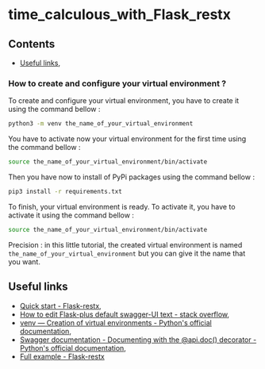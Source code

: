 # time_calculous_with_Flask_restx

<a name="contents"></a>
## Contents

* [Useful links](#useful_links),

<a name="how_to_create_and_configure_your_virtual_environment"></a>
### How to create and configure your virtual environment ?

To create and configure your virtual environment, you have to create it using the command bellow :

```bash
python3 -m venv the_name_of_your_virtual_environment
```

You have to activate now your virtual environment for the first time using the command bellow :

```bash
source the_name_of_your_virtual_environment/bin/activate
```

Then you have now to install of PyPi packages using the command bellow :

```bash
pip3 install -r requirements.txt
```

To finish, your virtual environment is ready. To activate it, you have to activate it using the command bellow :

```bash
source the_name_of_your_virtual_environment/bin/activate
```

Precision : in this little tutorial, the created virtual environment is named `the_name_of_your_virtual_environment` but you can give it the name that you want.

<a name="useful_links"></a>
## Useful links

* [Quick start - Flask-restx](https://flask-restx.readthedocs.io/en/latest/quickstart.html),
* [How to edit Flask-plus default swagger-UI text - stack overflow](https://stackoverflow.com/questions/53237385/how-to-edit-flask-plus-default-swagger-ui-text),
* [venv — Creation of virtual environments - Python's official documentation](https://docs.python.org/3/library/venv.html),
* [Swagger documentation - Documenting with the @api.doc() decorator - Python's official documentation](https://flask-restx.readthedocs.io/en/latest/swagger.html),
* [Full example - Flask-restx](https://flask-restx.readthedocs.io/en/latest/example.html)
